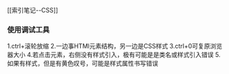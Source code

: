 [[索引笔记--CSS]]
### 使用调试工具
1.ctrl+滚轮放缩
2.一边事HTMl元素结构，另一边是CSS样式
3.ctrl+0可复原浏览器大小
4.若点击元素，右侧没有样式引入，极有可能是是类名或样式引入错误
5.如果有样式，但是有黄色叹号，可能是样式属性书写错误